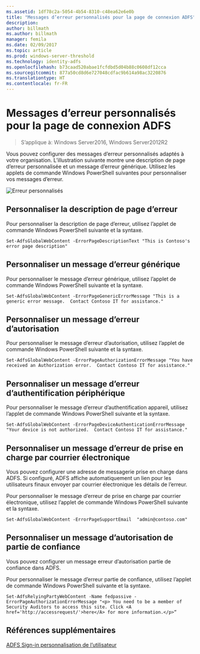 ```yaml
---
ms.assetid: 1df78c2a-5054-4b54-8310-c48ea62e6e0b
title: "Messages d’erreur personnalisés pour la page de connexion ADFS"
description: 
author: billmath
ms.author: billmath
manager: femila
ms.date: 02/09/2017
ms.topic: article
ms.prod: windows-server-threshold
ms.technology: identity-adfs
ms.openlocfilehash: b73caad520abae1fcfdbd5d04b88c0608df12cca
ms.sourcegitcommit: 877a50cd8d6e727048cdfac9b614a98ac3220876
ms.translationtype: HT
ms.contentlocale: fr-FR
---
```

# <a name="custom-error-messages-for-ad-fs-sign-in-page"></a>Messages d’erreur personnalisés pour la page de connexion ADFS  

>S’applique à: Windows Server2016, Windows Server2012R2

Vous pouvez configurer des messages d’erreur personnalisés adaptés à votre organisation. L’illustration suivante montre une description de page d’erreur personnalisée et un message d’erreur générique. Utilisez les applets de commande Windows PowerShell suivantes pour personnaliser vos messages d’erreur.  
  
![Erreur personnalisés](media/AD-FS-user-sign-in-customization/ADFS_Blue_Custom3.png)  
  
## <a name="customize-the-error-page-description"></a>Personnaliser la description de page d’erreur  
Pour personnaliser la description de page d’erreur, utilisez l’applet de commande Windows PowerShell suivante et la syntaxe.  
  

`Set-AdfsGlobalWebContent -ErrorPageDescriptionText "This is Contoso's error page description" ` 

  
## <a name="customize-a-generic-error-message"></a>Personnaliser un message d’erreur générique  
Pour personnaliser le message d’erreur générique, utilisez l’applet de commande Windows PowerShell suivante et la syntaxe.  
  
 
`Set-AdfsGlobalWebContent -ErrorPageGenericErrorMessage "This is a generic error message.  Contact Contoso IT for assistance." ` 

  
## <a name="customize-an-authorization-error-message"></a>Personnaliser un message d’erreur d’autorisation  
Pour personnaliser le message d’erreur d’autorisation, utilisez l’applet de commande Windows PowerShell suivante et la syntaxe.  
  

    Set-AdfsGlobalWebContent -ErrorPageAuthorizationErrorMessage "You have received an Authorization error.  Contact Contoso IT for assistance."  

  
## <a name="customize-a-device-authentication-error-message"></a>Personnaliser un message d’erreur d’authentification périphérique  
Pour personnaliser le message d’erreur d’authentification appareil, utilisez l’applet de commande Windows PowerShell suivante et la syntaxe.  
  
 
`Set-AdfsGlobalWebContent -ErrorPageDeviceAuthenticationErrorMessage "Your device is not authorized.  Contact Contoso IT for assistance."`  
 
  
## <a name="customize-a-support-email-error-message"></a>Personnaliser un message d’erreur de prise en charge par courrier électronique  
Vous pouvez configurer une adresse de messagerie prise en charge dans ADFS. Si configuré, ADFS affiche automatiquement un lien pour les utilisateurs finaux envoyer par courrier électronique les détails de l’erreur.  
  
Pour personnaliser le message d’erreur de prise en charge par courrier électronique, utilisez l’applet de commande Windows PowerShell suivante et la syntaxe.  
  

    Set-AdfsGlobalWebContent -ErrorPageSupportEmail  "admin@contoso.com"  

  
## <a name="customize-a-relying-party-authorization-message"></a>Personnaliser un message d’autorisation de partie de confiance  
Vous pouvez configurer un message erreur d’autorisation partie de confiance dans ADFS.  
  
Pour personnaliser le message d’erreur partie de confiance, utilisez l’applet de commande Windows PowerShell suivante et la syntaxe.  

    Set-AdfsRelyingPartyWebContent -Name fedpassive -ErrorPageAuthorizationErrorMessage "<p> You need to be a member of Security Auditors to access this site. Click <A href='http://accessrequest/'>here</A> for more information.</p>“  


## <a name="additional-references"></a>Références supplémentaires 
[ADFS Sign-in personnalisation de l’utilisateur](AD-FS-user-sign-in-customization.md)    
